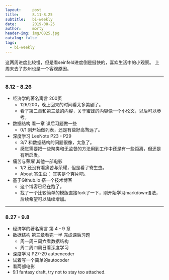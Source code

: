 ```yaml
---
layout:     post
title:      8.11-8.25
subtitle:   bi-weekly
date:       2019-08-25
author:     morty
header-img: img/0825.jpg
catalog: false
tags:
  - bi-weekly
---
```


这两周进度比较慢，但是看seinfeld进度倒是挺快的，喜欢生活中的小观察。
上周末去了苏州也是一个客观原因。

***

### 8.12 - 8.26
- 经济学的著名寓言 200页
  + 126/200，晚上回来的时间看太多美剧了。
  + 看了第二章和第三章的内容，关于蜜蜂的内容像一个小论文，以后可以参考。
- 数据结构 看一章 课后习题做一些
  + 0/1 刚开始做列表，还是有些好高骛远了。
- 深度学习 LeeNote P23 - P29
  + 3/7 和数据结构的问题很像，太急了。
  + 感觉需要把一些聚类和无监督的方法用到工作中还是有一些距离，但还是有所启发。
- 痛苦与荣耀 其他一部电影
  + 1/2 还没有看痛苦与荣耀，但是看了寄生虫。
  + About 寄生虫： 其实是个爽片吧。
- 基于Github.io 搭一个技术博客
  + 这个博客已经在跑了。
  + 找了一个比较简单的模版直接fork了一下，刚开始学习markdown语法，后续希望可以陆续增加。

***

### 8.27 - 9.8
- 经济学的著名寓言 第 4 - 9 章
- 数据结构 第三章看完一半 完成课后习题
  + 周一周三周六看数据结构
  + 周二周四周日看深度学习
- 深度学习 P27-29 autoencoder 
- 试着写一个简单的autocoder
- 看两部电影
- 9.1 fantasy draft, try not to stay too attached. 
